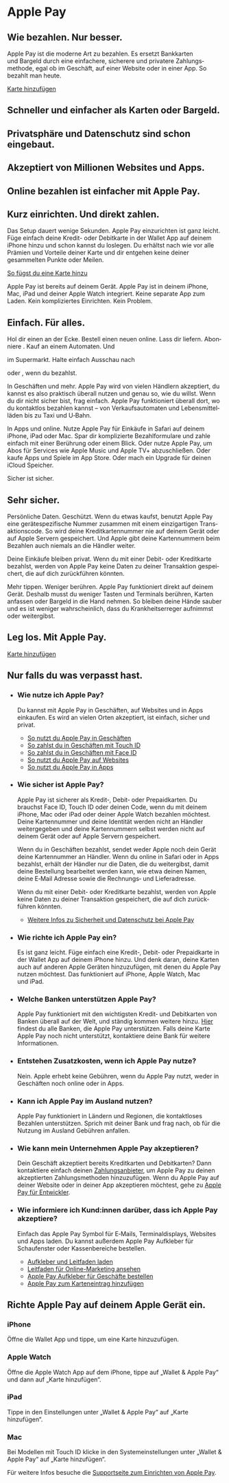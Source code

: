 Apple Pay
==========

Wie bezahlen. Nur besser.
----------

Apple Pay ist die moderne Art zu bezahlen. Es ersetzt Bankkarten und Bargeld durch eine einfa­chere, sicherere und privatere Zahlungs­­methode, egal ob im Geschäft, auf einer Website oder in einer App. So bezahlt man heute.

[Karte hinzufügen](https://wallet.apple.com/setup/?referrer=cid%3Dapy-200-100016)

Schneller und einfacher
 als Karten oder
 Bargeld.
----------

Privatsphäre und Datenschutz sind
 schon eingebaut.
----------

Akzeptiert von Millionen Websites und Apps.
----------

Online bezahlen ist
 einfacher mit Apple Pay.
----------

Kurz
 einrichten.
 Und direkt zahlen.
----------

Das Setup dauert wenige Sekunden. Apple Pay einzurichten ist ganz leicht. Füge einfach deine Kredit- oder Debitkarte in der Wallet App auf deinem iPhone hinzu und schon kannst du loslegen. Du erhältst nach wie vor alle Prämien und Vorteile deiner Karte und dir entgehen keine deiner gesammelten Punkte oder Meilen.

[So fügst du eine Karte hinzu](https://www.apple.com/105/media/de/apple-pay/2017/1b3e5430_fafc_4e9d_8114_4ba5eacf00f4/overview/films/add-a-card/apple-pay-add-a-card-tpl-de-20170912_720x1280h.mp4)

Apple Pay ist bereits auf deinem Gerät. Apple Pay ist in deinem iPhone, Mac, iPad und deiner Apple Watch integriert. Keine separate App zum Laden. Kein kompliziertes Einrichten. Kein Problem.

Einfach. Für alles.
----------

Hol dir einen  an der Ecke. Bestell einen neuen  online. Lass dir  liefern. Abon­niere . Kauf  an einem Automaten. Und

 im Super­markt. Halte einfach Ausschau nach

 oder , wenn du bezahlst.

In Geschäften und mehr. Apple Pay wird von vielen Händlern akzeptiert, du kannst es also praktisch überall nutzen und genau so, wie du willst. Wenn du dir nicht sicher bist, frag einfach. Apple Pay funktio­niert überall dort, wo du kontaktlos bezahlen kannst – von Verkaufs­automaten und Lebens­mittel­läden bis zu Taxi und U‑Bahn.

In Apps und online. Nutze Apple Pay für Einkäufe in Safari auf deinem iPhone, iPad oder Mac. Spar dir komplizierte Bezahl­formulare und zahle einfach mit einer Berührung oder einem Blick. Oder nutze Apple Pay, um Abos für Services wie Apple Music und Apple TV+ abzu­schlie­ßen. Oder kaufe Apps und Spiele im App Store. Oder mach ein Upgrade für deinen iCloud Speicher.

Sicher ist
 sicher.

 Sehr sicher.
----------

Persönliche Daten. Geschützt. Wenn du etwas kaufst, benutzt Apple Pay eine geräte­spezi­fische Nummer zusammen mit einem einzig­artigen Trans­aktions­code. So wird deine Kredit­karten­nummer nie auf deinem Gerät oder auf Apple Servern gespeichert. Und Apple gibt deine Karten­nummern beim Bezahlen auch niemals an die Händler weiter.

Deine Einkäufe bleiben privat. Wenn du mit einer Debit- oder Kreditkarte bezahlst, werden von Apple Pay keine Daten zu deiner Trans­aktion gespei­chert, die auf dich zurück­führen könnten.

Mehr tippen. Weniger berühren. Apple Pay funktioniert direkt auf deinem Gerät. Deshalb musst du weniger Tasten und Terminals berühren, Karten anfassen oder Bargeld in die Hand nehmen. So bleiben deine Hände sauber und es ist weniger wahrschein­lich, dass du Krankheits­erreger aufnimmst oder weitergibst.

Leg los.
Mit
Apple Pay.
----------

[Karte hinzufügen](https://wallet.apple.com/setup/?referrer=cid%3Dapy-200-100016)

Nur falls du was
 verpasst hast.
----------

* ### Wie nutze ich Apple Pay?  ###

  Du kannst mit Apple Pay in Geschäften, auf Websites und in Apps einkaufen. Es wird an vielen Orten akzeptiert, ist einfach, sicher und privat.

  * [So nutzt du Apple Pay in Geschäften](https://support.apple.com/de-de/HT201239#stores)
  * [So zahlst du in Geschäften mit Touch ID](https://www.apple.com/105/media/de/apple-pay/2017/1b3e5430_fafc_4e9d_8114_4ba5eacf00f4/overview/films/pay-in-store/apple-pay-pay-in-store-tpl-de-20170912_720x1280h.mp4)
  * [So zahlst du in Geschäften mit Face ID](https://www.apple.com/105/media/de/apple-pay/2017/1b3e5430_fafc_4e9d_8114_4ba5eacf00f4/overview/films/face-id/apple-pay-face-id-tpl-de-20171103_720x1280h.mp4)
  * [So nutzt du Apple Pay auf Websites](https://support.apple.com/de-de/HT201239#safari)
  * [So nutzt du Apple Pay in Apps](https://support.apple.com/de-de/HT201239#inapp)

* ### Wie sicher ist Apple Pay?  ###

  Apple Pay ist sicherer als Kredit‑, Debit‑ oder Prepaid­karten. Du brauchst Face ID, Touch ID oder deinen Code, wenn du mit deinem iPhone, Mac oder iPad oder deiner Apple Watch bezahlen möchtest. Deine Karten­nummer und deine Identität werden nicht an Händler weiter­gegeben und deine Karten­nummern selbst werden nicht auf deinem Gerät oder auf Apple Servern gespeichert.

  Wenn du in Geschäften bezahlst, sendet weder Apple noch dein Gerät deine Karten­nummer an Händler. Wenn du online in Safari oder in Apps bezahlst, erhält der Händler nur die Daten, die du weitergibst, damit deine Bestellung bearbeitet werden kann, wie etwa deinen Namen, deine E‑Mail Adresse sowie die Rechnungs‑ und Lieferadresse.

  Wenn du mit einer Debit- oder Kreditkarte bezahlst, werden von Apple keine Daten zu deiner Trans­aktion gespeichert, die auf dich zurück­führen könnten.

  * [Weitere Infos zu Sicherheit und Datenschutz bei Apple Pay](https://support.apple.com/de-de/HT203027)

* ### Wie richte ich Apple Pay ein?  ###

  Es ist ganz leicht. Füge einfach eine Kredit‑, Debit‑ oder Prepaid­karte in der Wallet App auf deinem iPhone hinzu. Und denk daran, deine Karten auch auf anderen Apple Geräten hinzu­zufügen, mit denen du Apple Pay nutzen möchtest. Das funktioniert auf iPhone, Apple Watch, Mac und iPad.

* ### Welche Banken unterstützen Apple Pay?  ###

  Apple Pay funktioniert mit den wichtigsten Kredit‑ und Debit­karten von Banken überall auf der Welt, und ständig kommen weitere hinzu. [Hier](https://support.apple.com/de-de/HT204916) findest du alle Banken, die Apple Pay unterstützen. Falls deine Karte Apple Pay noch nicht unter­stützt, kontaktiere deine Bank für weitere Informationen.

* ### Entstehen Zusatzkosten, wenn ich Apple Pay nutze?  ###

  Nein. Apple erhebt keine Gebühren, wenn du Apple Pay nutzt, weder in Geschäften noch online oder in Apps.

* ### Kann ich Apple Pay im Ausland nutzen?  ###

  Apple Pay funktioniert in Ländern und Regionen, die kontaktloses Bezahlen unterstützen. Sprich mit deiner Bank und frag nach, ob für die Nutzung im Ausland Gebühren anfallen.

* ### Wie kann mein Unter­nehmen Apple Pay akzeptieren?  ###

  Dein Geschäft akzeptiert bereits Kredit­karten und Debitkarten? Dann kontaktiere einfach deinen
  [Zahlungs­anbieter](https://developer.apple.com/apple-pay/payment-platforms/), um Apple Pay zu deinen akzep­tierten Zahlungs­methoden hinzuzufügen. Wenn du Apple Pay auf deiner Website oder in deiner App akzeptieren möchtest, gehe zu [Apple Pay für Entwickler](https://developer.apple.com/apple-pay/).

* ### Wie informiere ich Kund:innen darüber, dass ich Apple Pay akzeptiere?  ###

  Einfach das Apple Pay Symbol für E‑Mails, Terminal­displays, Websites und Apps laden. Du kannst außerdem Apple Pay Aufkleber für Schaufenster oder Kassen­bereiche bestellen.

  * [Aufkleber und Leitfaden laden](https://developer.apple.com/apple-pay/marketing/Apple-Pay-Mark.zip)
  * [Leitfaden für Online-Marketing ansehen](https://developer.apple.com/apple-pay/marketing/)
  * [Apple Pay Aufkleber für Geschäfte bestellen](https://www.applepaysupplies.com/)
  * [Apple Pay zum Karteneintrag hinzufügen](https://mapsconnect.apple.com/)

Richte
 Apple Pay
 auf deinem
 Apple Gerät ein.
----------

### iPhone ###

Öffne die Wallet App
und tippe, um eine Karte hinzuzufügen.

### Apple Watch ###

Öffne die Apple Watch
App auf dem iPhone,
tippe auf „Wallet & Apple Pay“
und dann auf „Karte hinzufügen“.

### iPad ###

Tippe in den Einstellungen unter
„Wallet & Apple Pay“
auf „Karte hinzufügen“.

### Mac ###

Bei Modellen mit Touch ID
klicke in den System­einstellungen
unter „Wallet & Apple Pay“
auf „Karte hinzufügen“.

Für weitere Infos besuche die
[Supportseite zum Einrichten von Apple Pay](https://support.apple.com/de-de/HT204506).
